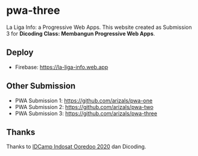 # pwa-three
La Liga Info: a Progressive Web Apps. This website created as Submission 3 for **Dicoding Class: Membangun Progressive Web Apps**. 

## Deploy
* Firebase: https://la-liga-info.web.app

## Other Submission
* PWA Submission 1: https://github.com/arizals/pwa-one
* PWA Submission 2: https://github.com/arizals/pwa-two
* PWA Submission 3: https://github.com/arizals/pwa-three

## Thanks
Thanks to [IDCamp Indosat Ooredoo 2020](https://idcamp.indosatooredoo.com/) dan Dicoding.
